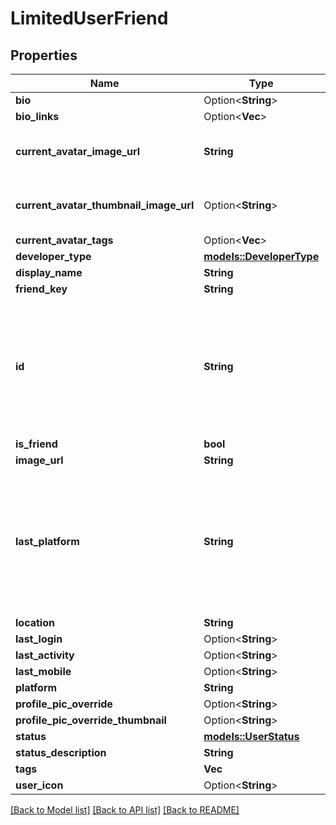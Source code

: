 # LimitedUserFriend

## Properties

Name | Type | Description | Notes
------------ | ------------- | ------------- | -------------
**bio** | Option<**String**> |  | [optional]
**bio_links** | Option<**Vec<String>**> |   | [optional]
**current_avatar_image_url** | **String** | When profilePicOverride is not empty, use it instead. | 
**current_avatar_thumbnail_image_url** | Option<**String**> | When profilePicOverride is not empty, use it instead. | [optional]
**current_avatar_tags** | Option<**Vec<String>**> |  | [optional]
**developer_type** | [**models::DeveloperType**](DeveloperType.md) |  | 
**display_name** | **String** |  | 
**friend_key** | **String** |  | 
**id** | **String** | A users unique ID, usually in the form of `usr_c1644b5b-3ca4-45b4-97c6-a2a0de70d469`. Legacy players can have old IDs in the form of `8JoV9XEdpo`. The ID can never be changed. | 
**is_friend** | **bool** |  | 
**image_url** | **String** |  | 
**last_platform** | **String** | This can be `standalonewindows` or `android`, but can also pretty much be any random Unity verison such as `2019.2.4-801-Release` or `2019.2.2-772-Release` or even `unknownplatform`. | 
**location** | **String** |  | 
**last_login** | Option<**String**> |  | 
**last_activity** | Option<**String**> |  | 
**last_mobile** | Option<**String**> |  | 
**platform** | **String** |  | 
**profile_pic_override** | Option<**String**> |  | [optional]
**profile_pic_override_thumbnail** | Option<**String**> |  | [optional]
**status** | [**models::UserStatus**](UserStatus.md) |  | 
**status_description** | **String** |  | 
**tags** | **Vec<String>** | <- Always empty. | 
**user_icon** | Option<**String**> |  | [optional]

[[Back to Model list]](../README.md#documentation-for-models) [[Back to API list]](../README.md#documentation-for-api-endpoints) [[Back to README]](../README.md)


